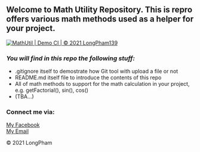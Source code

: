 ## Welcome to Math Utility Repository. This is repro offers various math methods used as a helper for your project.

[![MathUtil | Demo CI | © 2021 LongPham139](https://github.com/LongPham139/math-util/actions/workflows/mathutils.yml/badge.svg)](https://github.com/LongPham139/math-util/actions/workflows/mathutils.yml)

### _You will find in this repo the following stuff:_

* .gitignore itself to demostrate how Git tool with upload a file or not 
* README.md itself file to introduce the contents of this repo
* All of math methods to support for the math calculation in your project,
e.g. getFactorial(), sin(), cos()
* (TBA...)

### Connect me via:
[My Facebook](https://www.facebook.com/LongPham139/)  
[My Email](phamlong139@gmail.com)

© 2021 LongPham

